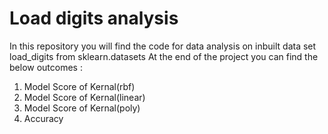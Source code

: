 # Load digits analysis
In this repository you will find the code for data analysis on inbuilt data set load_digits from sklearn.datasets
At the end of the project you can find the below outcomes :
1. Model Score of Kernal(rbf) 
2. Model Score of Kernal(linear)
3. Model Score of Kernal(poly) 
4. Accuracy
